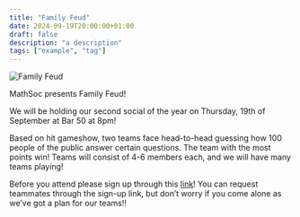 ```yaml
---
title: "Family Feud"
date: 2024-09-19T20:00:00+01:00
draft: false
description: "a description"
tags: ["example", "tag"]
---
```


![Family Feud](img/socials/family-feud.jpg)

MathSoc presents Family Feud!

We will be holding our second social of the year on Thursday, 19th of September at Bar 50 at 8pm!

Based on hit gameshow, two teams face head-to-head guessing how 100 people of the public answer certain questions. The team with the most points win! Teams will consist of 4-6 members each, and we will have many teams playing!

Before you attend please sign up through this [link](https://docs.google.com/forms/d/e/1FAIpQLSdcR0PJ18--NzSikRQ9U1A6cSqMlhJO8NQbSM_d9ONJVB1BxA/viewform)! You can request teammates through the sign-up link, but don’t worry if you come alone as we’ve got a plan for our teams!!
